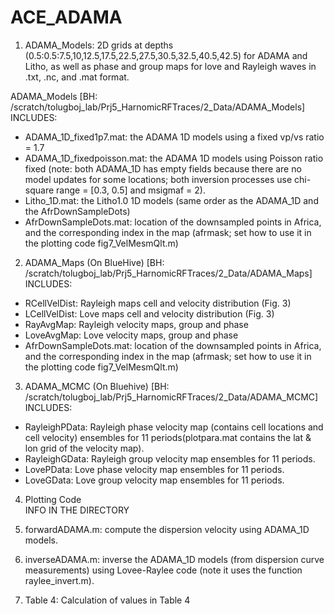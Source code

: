 # ACE_ADAMA

1. ADAMA_Models:
2D grids at depths (0.5:0.5:7.5,10,12.5,17.5,22.5,27.5,30.5,32.5,40.5,42.5) for ADAMA and Litho, as well as phase and group maps for love and Rayleigh waves in .txt, .nc, and .mat format.

ADAMA_Models [BH: /scratch/tolugboj_lab/Prj5_HarnomicRFTraces/2_Data/ADAMA_Models] <br> INCLUDES:
* ADAMA_1D_fixed1p7.mat: the ADAMA 1D models using a fixed vp/vs ratio = 1.7 
* ADAMA_1D_fixedpoisson.mat: the ADAMA 1D models using Poisson ratio fixed (note: both ADAMA_1D has empty fields because there are no model updates for some locations; both inversion processes use chi-square range = [0.3, 0.5] and msigmaf = 2).
* Litho_1D.mat: the Litho1.0 1D models (same order as the ADAMA_1D and the AfrDownSampleDots)
* AfrDownSampleDots.mat: location of the downsampled points in Africa, and the corresponding index in the map (afrmask; set how to use it in the plotting code fig7_VelMesmQlt.m) 

2. ADAMA_Maps  (On BlueHive) [BH: /scratch/tolugboj_lab/Prj5_HarnomicRFTraces/2_Data/ADAMA_Maps] <br>
INCLUDES: 
* RCellVelDist: Rayleigh maps cell and velocity distribution (Fig. 3)
* LCellVelDist: Love maps cell and velocity distribution (Fig. 3)
* RayAvgMap: Rayleigh velocity maps, group and phase
* LoveAvgMap: Love velocity maps, group and phase
* AfrDownSampleDots.mat: location of the downsampled points in Africa, and the corresponding index in the map (afrmask; set how to use it in the plotting code fig7_VelMesmQlt.m) 

3. ADAMA_MCMC  (On Bluehive) [BH: /scratch/tolugboj_lab/Prj5_HarnomicRFTraces/2_Data/ADAMA_MCMC] <br>
INCLUDES:
* RayleighPData: Rayleigh phase velocity map (contains cell locations and cell velocity) ensembles for 11 periods(plotpara.mat contains the lat & lon grid of the velocity map).
* RayleighGData: Rayleigh group velocity map ensembles for 11 periods.
* LovePData: Love phase velocity map ensembles for 11 periods.
* LoveGData: Love group velocity map ensembles for 11 periods.

4. Plotting Code <br>
INFO IN THE DIRECTORY

5. forwardADAMA.m: compute the dispersion velocity using ADAMA_1D models.
6. inverseADAMA.m: inverse the ADAMA_1D models (from dispersion curve measurements) using Lovee-Raylee code (note it uses the function raylee_invert.m).


7. Table 4: Calculation of values in Table 4

   
   
   
